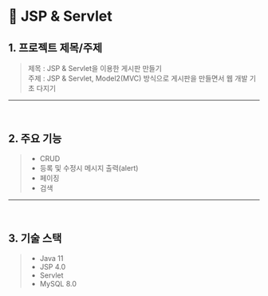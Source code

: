 # 📌 JSP & Servlet

## 1. 프로젝트 제목/주제
> 제목 : JSP & Servlet을 이용한 게시판 만들기 </br>
> 주제 : JSP & Servlet, Model2(MVC) 방식으로 게시판을 만들면서 웹 개발 기초 다지기

* * *

</br>

## 2. 주요 기능
> - CRUD
> - 등록 및 수정시 메시지 출력(alert)
> - 페이징
> - 검색

* * *

</br>

## 3. 기술 스택
> - Java 11
> - JSP 4.0
> - Servlet 
> - MySQL 8.0
